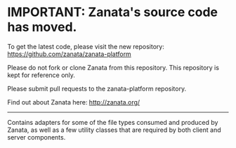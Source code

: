 # IMPORTANT: Zanata's source code has moved.

To get the latest code, please visit the new repository: https://github.com/zanata/zanata-platform

Please do not fork or clone Zanata from this repository. This repository is kept for reference only.

Please submit pull requests to the zanata-platform repository.

Find out about Zanata here: http://zanata.org/

***


Contains adapters for some of the file types consumed and produced by Zanata, as well as a few utility classes that are required by both client and server components.
